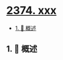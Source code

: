# [2374. xxx](https://github.com/Tdahuyou/TNotes.leetcode/tree/main/notes/2374.%20xxx)

<!-- region:toc -->

- [1. 📝 概述](#1--概述)

<!-- endregion:toc -->

## 1. 📝 概述
